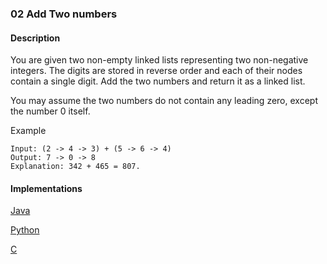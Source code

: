 ### 02 Add Two numbers

#### Description

You are given two non-empty linked lists representing two non-negative integers. The digits are stored in reverse order and each of their nodes contain a single digit. Add the two numbers and return it as a linked list.

You may assume the two numbers do not contain any leading zero, except the number 0 itself.

Example

```
Input: (2 -> 4 -> 3) + (5 -> 6 -> 4)
Output: 7 -> 0 -> 8
Explanation: 342 + 465 = 807.
```

#### Implementations

[Java](../Java/src/main/java/com/viking/leetcode/S002_Add_Two_Numbers.java)

[Python](../Python/S002_Add_Two_Numbers.py)

[C](S000_Not_Implemented_Yet.md)
